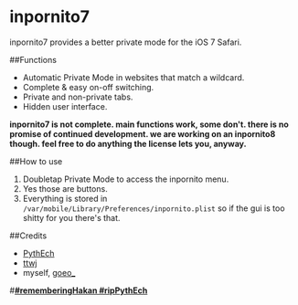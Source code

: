 inpornito7
==========

inpornito7 provides a better private mode for the iOS 7 Safari.

##Functions

* Automatic Private Mode in websites that match a wildcard.
* Complete & easy on-off switching.
* Private and non-private tabs.
* Hidden user interface.

**inpornito7 is not complete. main functions work, some don't. there is no promise of continued development. we are working on an inpornito8 though. feel free to do anything the license lets you, anyway.**

##How to use

1. Doubletap Private Mode to access the inpornito menu.
2. Yes those are buttons.
1337. Everything is stored in `/var/mobile/Library/Preferences/inpornito.plist` so if the gui is too shitty for you there's that.

##Credits

* [PythEch](https://twitter.com/PythEch)
* [ttwj](https://twitter.com/ttwj)
* myself, [goeo_](https://twitter.com/goeo_)


#**[#rememberingHakan #ripPythEch](http://pythe.ch)**
